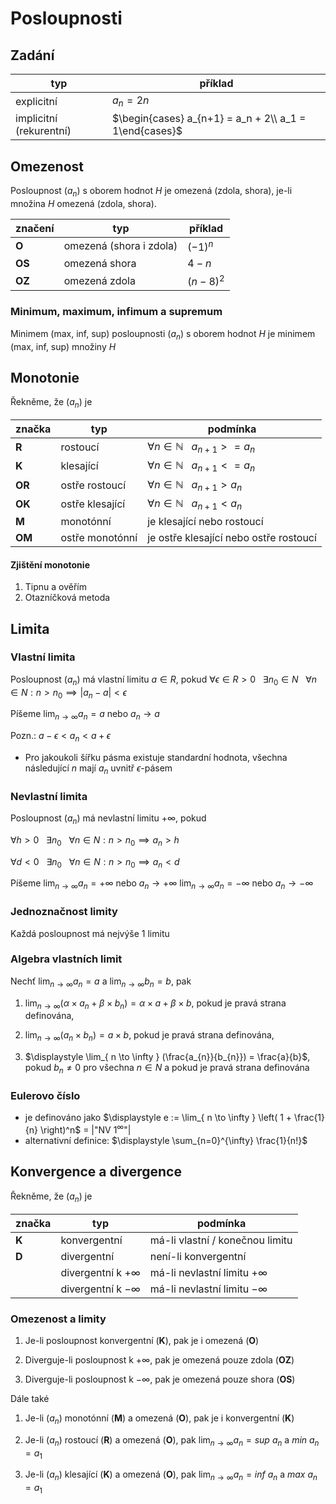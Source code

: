 # Posloupnosti

## Zadání

| typ                     | příklad                                                |
| ----------------------- | ------------------------------------------------------ |
| explicitní              | $a_n = 2n$                                             |
| implicitní (rekurentní) | $\begin{cases} a_{n+1} = a_n + 2\\ a_1 = 1\end{cases}$ |

## Omezenost

Posloupnost $(a_n)$ s oborem hodnot $H$ je omezená (zdola, shora), je-li množina $H$ omezená (zdola, shora).

| značení | typ                     | příklad   |
| ------- | ----------------------- | --------- |
| **O**       | omezená (shora i zdola) | $(-1)^n$  |
| **OS**      | omezená shora           | $4-n$     |
| **OZ**      | omezená zdola           | $(n-8)^2$ | 

### Minimum, maximum, infimum a supremum

Minimem (max, inf, sup) posloupnosti $(a_n)$ s oborem hodnot $H$ je minimem (max, inf, sup) množiny $H$

## Monotonie

Řekněme, že $(a_n)$ je

| značka | typ             | podmínka                                                      |
| ------ | --------------- | ------------------------------------------------------------- |
| **R**  | rostoucí        | $\displaystyle \forall n \in \mathbb{N} \ \ \ a_{n+1} >= a_n$ |
| **K**  | klesající       | $\displaystyle \forall n \in \mathbb{N} \ \ \ a_{n+1} <= a_n$ |
| **OR** | ostře rostoucí  | $\displaystyle \forall n \in \mathbb{N} \ \ \ a_{n+1} > a_n$  |
| **OK** | ostře klesající | $\displaystyle \forall n \in \mathbb{N} \ \ \ a_{n+1} < a_n$  |
| **M**  | monotónní       | je klesající nebo rostoucí                                    |
| **OM** | ostře monotónní | je ostře klesající nebo ostře rostoucí                        | 

#### Zjištění monotonie
1) Tipnu a ověřím
2) Otazníčková metoda

## Limita

### Vlastní limita

Posloupnost $(a_n)$ má vlastní limitu $a \in R$, pokud
	$\displaystyle \forall \epsilon \in R > 0 \ \ \ \exists n_{0} \in N \ \ \ \forall n \in N : n > n_{0} \implies |a_{n} - a| < \epsilon$

Píšeme $\displaystyle \lim_{ n \to \infty } a_{n} = a$ nebo $a_{n} \to a$

Pozn.: $a - \epsilon < a_{n} < a + \epsilon$
- Pro jakoukoli šířku pásma existuje standardní hodnota, všechna následující $n$ mají $a_n$ uvnitř $\epsilon$-pásem

### Nevlastní limita

Posloupnost $(a_n)$ má nevlastní limitu $+\infty$, pokud

$\displaystyle \forall h > 0 \ \ \ \exists n_{0} \ \ \ \forall n \in N : n > n_{0} \implies a_{n} > h$
	
$\displaystyle \forall d < 0 \ \ \ \exists n_{0} \ \ \ \forall n \in N : n > n_{0} \implies a_{n} < d$

Píšeme
	$\displaystyle \lim_{ n \to \infty } a_{n} = +\infty$ nebo $a_{n} \to +\infty$
	$\displaystyle \lim_{ n \to \infty } a_{n} = -\infty$ nebo $a_{n} \to -\infty$

### Jednoznačnost limity

Každá posloupnost má nejvýše 1 limitu

### Algebra vlastních limit

Nechť $\displaystyle \lim_{ n \to \infty } a_{n} = a$ a $\displaystyle \lim_{ n \to \infty } b_{n} = b$, pak
1) $\displaystyle \lim_{ n \to \infty } (\alpha \times a_{n} + \beta \times b_{n}) = \alpha \times a + \beta \times b$, pokud je pravá strana definována,

2) $\displaystyle \lim_{ n \to \infty } (a_{n} \times b_{n}) = a \times b$, pokud je pravá strana definována,

3) $\displaystyle \lim_{ n \to \infty } (\frac{a_{n}}{b_{n}}) = \frac{a}{b}$,  pokud $b_{n} \neq 0$ pro všechna $n \in N$ a pokud je pravá strana definována

### Eulerovo číslo

- je definováno jako $\displaystyle e := \lim_{ n \to \infty } \left( 1 + \frac{1}{n} \right)^n$ = |"NV $1^\infty$"|
- alternativní definice: $\displaystyle \sum_{n=0}^{\infty} \frac{1}{n!}$

## Konvergence a divergence

Řekněme, že $(a_n)$ je

| značka | typ                     | podmínka                         |
| ------ | ----------------------- | -------------------------------- |
| **K**  | konvergentní            | má-li vlastní / konečnou limitu  |
| **D**  | divergentní             | není-li konvergentní             |
|        | divergentní k $+\infty$ | má-li nevlastní limitu $+\infty$ |
|        | divergentní k $-\infty$ | má-li nevlastní limitu $-\infty$ |

### Omezenost a limity
1) Je-li posloupnost konvergentní (**K**), pak je i omezená (**O**)

2) Diverguje-li posloupnost k $+\infty$, pak je omezená pouze zdola (**OZ**)

3) Diverguje-li posloupnost k $-\infty$, pak je omezená pouze shora (**OS**)

Dále také
1) Je-li $(a_n)$ monotónní (**M**) a omezená (**O**), pak je i konvergentní (**K**)

2) Je-li $(a_n)$ rostoucí (**R**) a omezená (**O**), pak $\displaystyle \lim_{ n \to \infty } a_{n} = sup \ a_{n}$ a $min \ a_{n} = a_{1}$

3) Je-li $(a_n)$ klesající (**K**) a omezená (**O**), pak $\displaystyle \lim_{ n \to \infty } a_{n} = inf \ a_{n}$ a $max \ a_{n} = a_{1}$